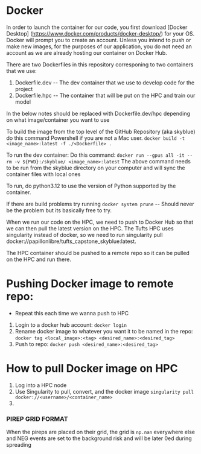 # Docker

In order to launch the container for our code, you first download [Docker Desktop] (https://www.docker.com/products/docker-desktop/)
for your OS. Docker will prompt you to create an account. Unless you intend to push or make new images, for the purposes of our application, you do not need an account as we are already hosting our container on Docker Hub.

There are two Dockerfiles in this repository corresponing to two containers that we use:
1) Dockerfile.dev -- The dev container that we use to develop code for the project
2) Dockerfile.hpc -- The container that will be put on the HPC and train our model

In the below notes <Dockerfile> should be replaced with Dockerfile.dev/hpc depending on what image/container you want to use

To build the image from the top level of the GitHub Repository (aka skyblue) do this command Powershell if you are not a Mac user.
`docker build -t <image_name>:latest -f ./<Dockerfile> .`

To run the dev container:
Do this command: `docker run --gpus all -it --rm -v ${PWD}:/skyblue/ <image_name>:latest`
The above command needs to be run from the skyblue directory on your computer and will sync the container files with local ones

To run, do python3.12 <fileName> to use the version of Python supported by the container.

If there are build problems try running `docker system prune` -- Should never be the problem but its basically free to try.

When we run our code on the HPC, we need to push to Docker Hub so that we can then pull the latest version
on the HPC. The Tufts HPC uses singularity instead of docker, so we need to run singularity pull docker://papillonlibre/tufts_capstone_skyblue:latest.

The HPC container should be pushed to a remote repo so it can be pulled on the HPC and run there.

# Pushing Docker image to remote repo:
* Repeat this each time we wanna push to HPC
1) Login to a docker hub account: `docker login`
2) Rename docker image to whatever you want it to be named in the repo: `docker tag <local_image>:<tag> <desired_name>:<desired_tag>`
3) Push to repo: `docker push <desired_name>:<desired_tag>`

# How to pull Docker image on HPC
1) Log into a HPC node
2) Use Singularity to pull, convert, and the docker image
   `singularity pull docker://<username>/<container_name>`
3)

### PIREP GRID FORMAT ###
When the pireps are placed on their grid, the grid is `np.nan` everywhere else and NEG events are set to the background risk and will be later 0ed during spreading
